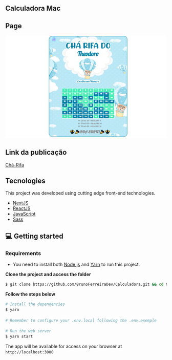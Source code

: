 

## Calculadora Mac

## Page
<img src=".github/preview.PNG" alt="img" widht="750">

## Link da publicação
[Chá-Rifa](https://cha-rifa.vercel.app)

## Tecnologies

This project was developed using cutting edge front-end technologies.


- [NextJS](https://nextjs.org/docs)
- [ReactJS](https://reactjs.org/)
- [JavaScript](https://JavaScript.org/)
- [Sass](https://sass-lang.com/documentation)

## 💻 Getting started


### Requirements

- You need to install both [Node.js](https://nodejs.org/en/download/) and [Yarn](https://yarnpkg.com/) to run this project.

**Clone the project and access the folder**

```bash
$ git clone https://github.com/BrunoFerreiraDev/Calculadora.git && cd Calculadora
```

**Follow the steps below**

```bash
# Install the dependencies
$ yarn

# Remember to configure your .env.local following the .env.exemple

# Run the web server
$ yarn start
```

The app will be available for access on your browser at `http://localhost:3000`
